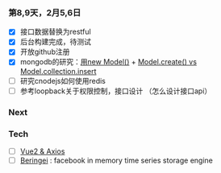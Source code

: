 ### 第8,9天，2月5,6日
- [x] 接口数据替换为restful
- [x] 后台构建完成，待测试
- [x] 开放github注册
- [x] mongodb的研究：[用new Model()](http://stackoverflow.com/questions/9305987/nodejs-mongoose-which-approach-is-preferable-to-create-a-document) + [Model.create() vs Model.collection.insert](http://stackoverflow.com/questions/16726330/mongoose-mongodb-batch-insert/24848148#24848148)
- [ ] 研究cnodejs如何使用redis
- [ ] 参考loopback关于权限控制，接口设计 （怎么设计接口api）

### Next

### Tech
- [ ] [Vue2 & Axios](https://gold.xitu.io/entry/5894015b128fe10058d15d7e)
- [ ] [Beringei](https://github.com/facebookincubator/beringei/blob/master/README.md) : facebook in memory time series storage engine